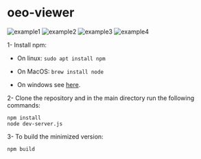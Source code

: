 # oeo-viewer

![example1](<screenshots/oeo-viewer-screenshot-1.png.png>) 
![example2](<screenshots/oeo-viewer-screenshot-2.png.png>) 
![example3](<screenshots/oeo-viewer-screenshot-3.png.png>) 
![example4](<screenshots/oeo-viewer-screenshot-4.png.png>) 

1- Install npm:

- On linux: `sudo apt install npm`

- On MacOS: `brew install node`

- On windows see [here](https://docs.npmjs.com/downloading-and-installing-node-js-and-npm).

2-  Clone the repository and in the main directory run the following commands:

    npm install
    node dev-server.js



3- To build the minimized version:
    
    npm build
